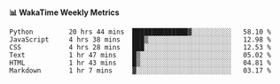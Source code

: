 **:bar_chart: WakaTime Weekly Metrics**

<!--START_SECTION:waka-->

```text
Python         20 hrs 44 mins  ██████████████▓░░░░░░░░░░   58.10 %
JavaScript     4 hrs 38 mins   ███▒░░░░░░░░░░░░░░░░░░░░░   12.98 %
CSS            4 hrs 28 mins   ███░░░░░░░░░░░░░░░░░░░░░░   12.53 %
Text           1 hr 47 mins    █▒░░░░░░░░░░░░░░░░░░░░░░░   05.02 %
HTML           1 hr 43 mins    █▒░░░░░░░░░░░░░░░░░░░░░░░   04.81 %
Markdown       1 hr 7 mins     ▓░░░░░░░░░░░░░░░░░░░░░░░░   03.17 %
```

<!--END_SECTION:waka-->
